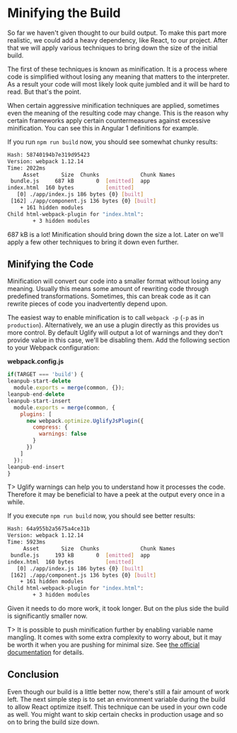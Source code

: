 # Minifying the Build

So far we haven't given thought to our build output. To make this part more realistic, we could add a heavy dependency, like React, to our project. After that we will apply various techniques to bring down the size of the initial build.

The first of these techniques is known as minification. It is a process where code is simplified without losing any meaning that matters to the interpreter. As a result your code will most likely look quite jumbled and it will be hard to read. But that's the point.

When certain aggressive minification techniques are applied, sometimes even the meaning of the resulting code may change. This is the reason why certain frameworks apply certain countermeasures against excessive minification. You can see this in Angular 1 definitions for example.

If you run `npm run build` now, you should see somewhat chunky results:

```bash
Hash: 58740194b7e319d95423
Version: webpack 1.12.14
Time: 2022ms
     Asset       Size  Chunks             Chunk Names
 bundle.js     687 kB       0  [emitted]  app
index.html  160 bytes          [emitted]
   [0] ./app/index.js 186 bytes {0} [built]
 [162] ./app/component.js 136 bytes {0} [built]
    + 161 hidden modules
Child html-webpack-plugin for "index.html":
        + 3 hidden modules
```

687 kB is a lot! Minification should bring down the size a lot. Later on we'll apply a few other techniques to bring it down even further.

## Minifying the Code

Minification will convert our code into a smaller format without losing any meaning. Usually this means some amount of rewriting code through predefined transformations. Sometimes, this can break code as it can rewrite pieces of code you inadvertently depend upon.

The easiest way to enable minification is to call `webpack -p` (`-p` as in `production`). Alternatively, we an use a plugin directly as this provides us more control. By default Uglify will output a lot of warnings and they don't provide value in this case, we'll be disabling them. Add the following section to your Webpack configuration:

**webpack.config.js**

```javascript
if(TARGET === 'build') {
leanpub-start-delete
  module.exports = merge(common, {});
leanpub-end-delete
leanpub-start-insert
  module.exports = merge(common, {
    plugins: [
      new webpack.optimize.UglifyJsPlugin({
        compress: {
          warnings: false
        }
      })
    ]
  });
leanpub-end-insert
}
```

T> Uglify warnings can help you to understand how it processes the code. Therefore it may be beneficial to have a peek at the output every once in a while.

If you execute `npm run build` now, you should see better results:

```bash
Hash: 64a955b2a5675a4ce31b
Version: webpack 1.12.14
Time: 5923ms
     Asset       Size  Chunks             Chunk Names
 bundle.js     193 kB       0  [emitted]  app
index.html  160 bytes          [emitted]
   [0] ./app/index.js 186 bytes {0} [built]
 [162] ./app/component.js 136 bytes {0} [built]
    + 161 hidden modules
Child html-webpack-plugin for "index.html":
        + 3 hidden modules
```

Given it needs to do more work, it took longer. But on the plus side the build is significantly smaller now.

T> It is possible to push minification further by enabling variable name mangling. It comes with some extra complexity to worry about, but it may be worth it when you are pushing for minimal size. See [the official documentation](https://webpack.github.io/docs/list-of-plugins.html#uglifyjsplugin) for details.

## Conclusion

Even though our build is a little better now, there's still a fair amount of work left. The next simple step is to set an environment variable during the build to allow React optimize itself. This technique can be used in your own code as well. You might want to skip certain checks in production usage and so on to bring the build size down.

